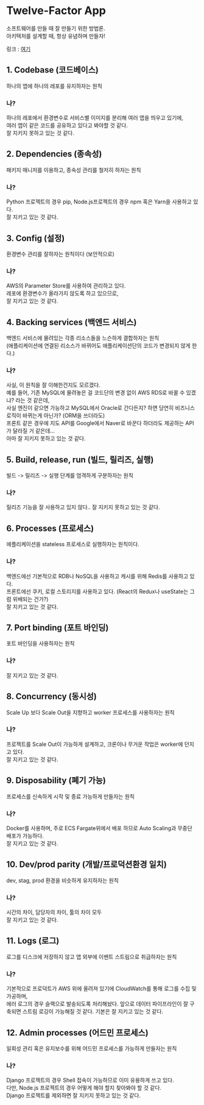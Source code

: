 # Twelve-Factor App

소프트웨어를 만들 때 잘 만들기 위한 방법론.  
아키텍처를 설계할 때, 항상 유념하며 만들자!

링크 : [여기](https://12factor.net/)

## 1. Codebase (코드베이스)

하나의 앱에 하나의 레포를 유지하자는 원칙

### 나?

하나의 레포에서 환경변수로 서비스별 이미지를 분리해 여러 앱을 띄우고 있기에,  
여러 앱이 같은 코드를 공유하고 있다고 봐야할 것 같다.  
잘 지키지 못하고 있는 것 같다.

## 2. Dependencies (종속성)

패키지 매니저를 이용하고, 종속성 관리를 철저히 하자는 원칙

### 나?

Python 프로젝트의 경우 pip, Node.js프로젝트의 경우 npm 혹은 Yarn을 사용하고 있다.  
잘 지키고 있는 것 같다.

## 3. Config (설정)

환경변수 관리를 잘하자는 원칙이다 (보안적으로)

### 나?

AWS의 Parameter Store를 사용하여 관리하고 있다.  
레포에 환경변수가 올라가지 않도록 하고 있으므로,  
잘 지키고 있는 것 같다.

## 4. Backing services (백엔드 서비스)

백엔드 서비스에 물려있는 각종 리소스들을 느슨하게 결합하자는 원칙  
(애플리케이션에 연결된 리소스가 바뀌어도 애플리케이션단의 코드가 변경되지 않게 한다.)

### 나?

사실, 이 원칙을 잘 이해한건지도 모르겠다.  
예를 들어, 기존 MySQL에 물려놓은 걸 코드단의 변경 없이 AWS RDS로 바꿀 수 있겠냐? 라는 것 같은데,  
사실 엔진이 같으면 가능하고 MySQL에서 Oracle로 간다든지? 하면 당연히 비즈니스 로직이 바뀌는게 아닌가? (ORM을 쓰더라도)  
프론트 같은 경우에 지도 API를 Google에서 Naver로 바꾼다 하더라도 제공하는 API가 달라질 거 같은데...  
아마 잘 지키지 못하고 있는 것 같다.

## 5. Build, release, run (빌드, 릴리즈, 실행)

빌드 -> 릴리즈 -> 실행 단계를 엄격하게 구분하자는 원칙

### 나?

릴리즈 기능을 잘 사용하고 있지 않다..
잘 지키지 못하고 있는 것 같다.

## 6. Processes (프로세스)

애플리케이션을 stateless 프로세스로 실행하자는 원칙이다.

### 나?

백엔드에선 기본적으로 RDB나 NoSQL을 사용하고 캐시를 위해 Redis를 사용하고 있다.  
프론트에선 쿠키, 로컬 스토리지를 사용하고 있다. (React의 Redux나 useState는 그럼 위배되는 건가?)  
잘 지키고 있는 것 같다.

## 7. Port binding (포트 바인딩)

포트 바인딩을 사용하자는 원칙

### 나?

잘 지키고 있는 것 같다.

## 8. Concurrency (동시성)

Scale Up 보다 Scale Out을 지향하고 worker 프로세스를 사용하자는 원칙

### 나?

프로젝트를 Scale Out이 가능하게 설계하고, 크론이나 무거운 작업은 worker에 던지고 있다.  
잘 지키고 있는 것 같다.

## 9. Disposability (폐기 가능)

프로세스를 신속하게 시작 및 종료 가능하게 만들자는 원칙

### 나?

Docker를 사용하며, 주로 ECS Fargate위에서 배포 하므로 Auto Scaling과 무중단 배포가 가능하다.  
잘 지키고 있는 것 같다.

## 10. Dev/prod parity (개발/프로덕션환경 일치)

dev, stag, prod 환경을 비슷하게 유지하자는 원칙

### 나?

시간의 차이, 담당자의 차이, 툴의 차이 모두  
잘 지키고 있는 것 같다.

## 11. Logs (로그)

로그를 디스크에 저장하지 않고 앱 외부에 이벤트 스트림으로 취급하자는 원칙

### 나?

기본적으로 프로덕트가 AWS 위에 올려져 있기에 CloudWatch를 통해 로그를 수집 및 가공하며,  
에러 로그의 경우 슬랙으로 발송되도록 처리해놨다.
앞으로 데이터 파이프라인이 잘 구축되면 스트림 로깅이 가능해질 것 같다.
기본은 잘 지키고 있는 것 같다.

## 12. Admin processes (어드민 프로세스)

일회성 관리 혹은 유지보수를 위해 어드민 프로세스를 가능하게 만들자는 원칙

### 나?

Django 프로젝트의 경우 Shell 접속이 가능하므로 이미 유용하게 쓰고 있다.  
다만, Node.js 프로젝트의 경우 어떻게 해야 할지 찾아봐야 할 것 같다.  
Django 프로젝트를 제외하면 잘 지키지 못하고 있는 것 같다.
